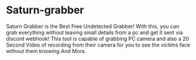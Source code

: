 # Saturn-grabber
Saturn Grabber is the Best Free Undetected Grabber! With this, you can grab everything without leaving small details from a pc and get it sent via discord webhook! This tool is capable of grabbing PC camera and also a 20 Second Video of recording from their camera for you to see the victims face without them knowing And More.
